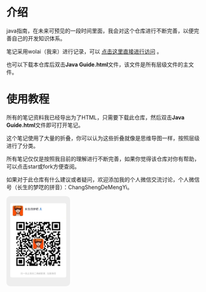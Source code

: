 # 介绍
java指南，在未来可预见的一段时间里面，我会对这个仓库进行不断完善，以便完善自己的开发知识体系。

笔记采用wolai（我来）进行记录，可以 [点击这里直接进行访问](https://www.wolai.com/slen/9DRdEPDWuKbKtXDEWDskWs?theme=dark) 。

也可以下载本仓库后双击**Java Guide.html**文件，该文件是所有层级文件的主文件。

# 使用教程
所有的笔记资料我已经导出为了HTML，只需要下载此仓库，然后双击**Java Guide.html**文件即可打开笔记。

这个笔记使用了大量的折叠，你可以认为这些折叠就像是思维导图一样，按照层级进行了分类。

所有笔记仅仅是按照我目前的理解进行不断完善，如果你觉得该仓库对你有帮助，可以点击star或fork方便查阅。

如果对于此仓库有什么建议或者疑问，欢迎添加我的个人微信交流讨论，个人微信号（长生的梦呓的拼音）：ChangShengDeMengYi。



<img src="./assets/wechat-qrcode.jpg" style="width: 33%;border-radius: 10px">
